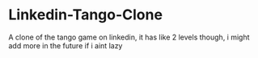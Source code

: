 # Linkedin-Tango-Clone
A clone of the tango game on linkedin, it has like 2 levels though, i might add more in the future if i aint lazy
